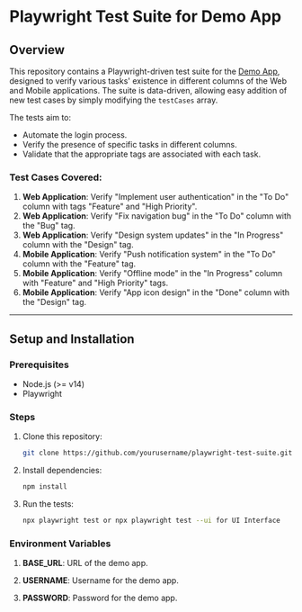 # Playwright Test Suite for Demo App

## Overview

This repository contains a Playwright-driven test suite for the [Demo App](https://animated-gingersnap-8cf7f2.netlify.app/), designed to verify various tasks' existence in different columns of the Web and Mobile applications. The suite is data-driven, allowing easy addition of new test cases by simply modifying the `testCases` array.

The tests aim to:
- Automate the login process.
- Verify the presence of specific tasks in different columns.
- Validate that the appropriate tags are associated with each task.

### **Test Cases Covered:**
1. **Web Application**: Verify "Implement user authentication" in the "To Do" column with tags "Feature" and "High Priority".
2. **Web Application**: Verify "Fix navigation bug" in the "To Do" column with the "Bug" tag.
3. **Web Application**: Verify "Design system updates" in the "In Progress" column with the "Design" tag.
4. **Mobile Application**: Verify "Push notification system" in the "To Do" column with the "Feature" tag.
5. **Mobile Application**: Verify "Offline mode" in the "In Progress" column with "Feature" and "High Priority" tags.
6. **Mobile Application**: Verify "App icon design" in the "Done" column with the "Design" tag.

---

## Setup and Installation

### Prerequisites

- Node.js (>= v14)
- Playwright

### Steps

1. Clone this repository:
   ```bash
   git clone https://github.com/yourusername/playwright-test-suite.git

2. Install dependencies:
   ```bash
   npm install

3. Run the tests:
   ```bash
   npx playwright test or npx playwright test --ui for UI Interface
   
### Environment Variables

1. **BASE_URL**: URL of the demo app.

2. **USERNAME**: Username for the demo app.

3. **PASSWORD**: Password for the demo app.

